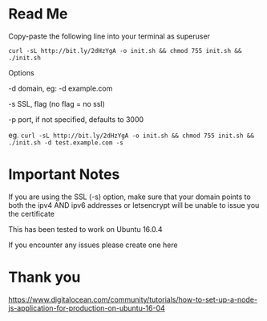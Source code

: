 # Read Me
Copy-paste the following line into your terminal as superuser

`curl -sL http://bit.ly/2dHzYgA -o init.sh && chmod 755 init.sh && ./init.sh`

Options

-d domain, eg: -d example.com

-s SSL, flag (no flag = no ssl)

-p port, if not specified, defaults to 3000

eg. `curl -sL http://bit.ly/2dHzYgA -o init.sh && chmod 755 init.sh && ./init.sh -d test.example.com -s`


# Important Notes
If you are using the SSL (-s) option, make sure that your domain points to both the ipv4 AND ipv6 addresses or letsencrypt will be unable to issue you the certificate

This has been tested to work on Ubuntu 16.0.4

If you encounter any issues please create one here


# Thank you
https://www.digitalocean.com/community/tutorials/how-to-set-up-a-node-js-application-for-production-on-ubuntu-16-04

